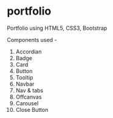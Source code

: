 # portfolio
Portfolio using HTML5, CSS3, Bootstrap

Components used - 
1. Accordian 
2. Badge 
3. Card 
4. Button 
5. Tooltip 
6. Navbar 
7. Nav & tabs
8. Offcanvas 
9. Carousel
10. Close Button